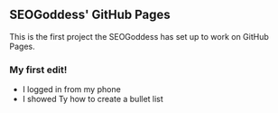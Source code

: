 ## SEOGoddess' GitHub Pages

This is the first project the SEOGoddess has set up to work on GitHub Pages. 

### My first edit!

 - I logged in from my phone
 - I showed Ty how to create a bullet list
